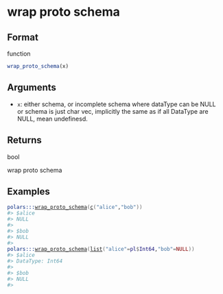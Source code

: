 # wrap proto schema

## Format

function

```r
wrap_proto_schema(x)
```

## Arguments

- `x`: either schema, or incomplete schema where dataType can be NULL or schema is just char vec, implicitly the same as if all DataType are NULL, mean undefinesd.

## Returns

bool

wrap proto schema

## Examples

<pre class='r-example'><code><span class='r-in'><span><span class='fu'>polars</span><span class='fu'>:::</span><span class='fu'><a href='https://rdrr.io/pkg/polars/man/wrap_proto_schema.html'>wrap_proto_schema</a></span><span class='op'>(</span><span class='fu'><a href='https://rdrr.io/r/base/c.html'>c</a></span><span class='op'>(</span><span class='st'>"alice"</span>,<span class='st'>"bob"</span><span class='op'>)</span><span class='op'>)</span></span></span>
<span class='r-out co'><span class='r-pr'>#&gt;</span> $alice</span>
<span class='r-out co'><span class='r-pr'>#&gt;</span> NULL</span>
<span class='r-out co'><span class='r-pr'>#&gt;</span> </span>
<span class='r-out co'><span class='r-pr'>#&gt;</span> $bob</span>
<span class='r-out co'><span class='r-pr'>#&gt;</span> NULL</span>
<span class='r-out co'><span class='r-pr'>#&gt;</span> </span>
<span class='r-in'><span><span class='fu'>polars</span><span class='fu'>:::</span><span class='fu'><a href='https://rdrr.io/pkg/polars/man/wrap_proto_schema.html'>wrap_proto_schema</a></span><span class='op'>(</span><span class='fu'><a href='https://rdrr.io/r/base/list.html'>list</a></span><span class='op'>(</span><span class='st'>"alice"</span><span class='op'>=</span><span class='va'>pl</span><span class='op'>$</span><span class='va'>Int64</span>,<span class='st'>"bob"</span><span class='op'>=</span><span class='cn'>NULL</span><span class='op'>)</span><span class='op'>)</span></span></span>
<span class='r-out co'><span class='r-pr'>#&gt;</span> $alice</span>
<span class='r-out co'><span class='r-pr'>#&gt;</span> DataType: Int64</span>
<span class='r-out co'><span class='r-pr'>#&gt;</span> </span>
<span class='r-out co'><span class='r-pr'>#&gt;</span> $bob</span>
<span class='r-out co'><span class='r-pr'>#&gt;</span> NULL</span>
<span class='r-out co'><span class='r-pr'>#&gt;</span> </span>
 </code></pre>